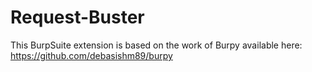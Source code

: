# Request-Buster
This BurpSuite extension is based on the work of Burpy available here: https://github.com/debasishm89/burpy
